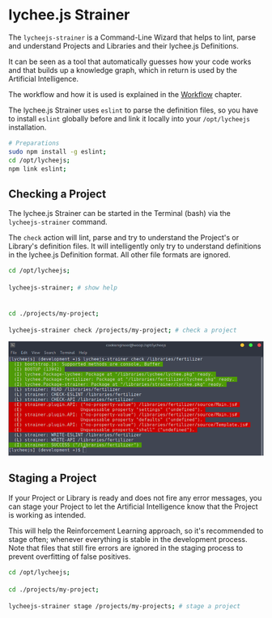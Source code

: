 
# lychee.js Strainer

The `lycheejs-strainer` is a Command-Line Wizard that helps
to lint, parse and understand Projects and Libraries and
their lychee.js Definitions.

It can be seen as a tool that automatically guesses how
your code works and that builds up a knowledge graph,
which in return is used by the Artificial Intelligence.

The workflow and how it is used is explained in the
[Workflow](../quickstart/Workflow.md) chapter.

The lychee.js Strainer uses `eslint` to parse the definition
files, so you have to install `eslint` globally before and
link it locally into your `/opt/lycheejs` installation.

```bash
# Preparations
sudo npm install -g eslint;
cd /opt/lycheejs;
npm link eslint;
```


## Checking a Project

The lychee.js Strainer can be started in the Terminal (bash)
via the `lycheejs-strainer` command.

The `check` action will lint, parse and try to understand the
Project's or Library's definition files. It will intelligently
only try to understand definitions in the lychee.js Definition
format. All other file formats are ignored.

```bash
cd /opt/lycheejs;

lycheejs-strainer; # show help


cd ./projects/my-project;

lycheejs-strainer check /projects/my-project; # check a project
```

![lycheejs-strainer-check](./asset/lycheejs-strainer-check.png)


## Staging a Project

If your Project or Library is ready and does not fire any
error messages, you can stage your Project to let the
Artificial Intelligence know that the Project is working
as intended.

This will help the Reinforcement Learning approach, so it's
recommended to stage often; whenever everything is stable
in the development process. Note that files that still fire
errors are ignored in the staging process to prevent
overfitting of false positives.

```bash
cd /opt/lycheejs;

cd ./projects/my-project;

lycheejs-strainer stage /projects/my-projects; # stage a project
```

